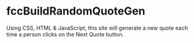 # fccBuildRandomQuoteGen
Using CSS, HTML &amp; JavaScript, this site will generate a new quote each time a person clicks on the Next Quote button.
